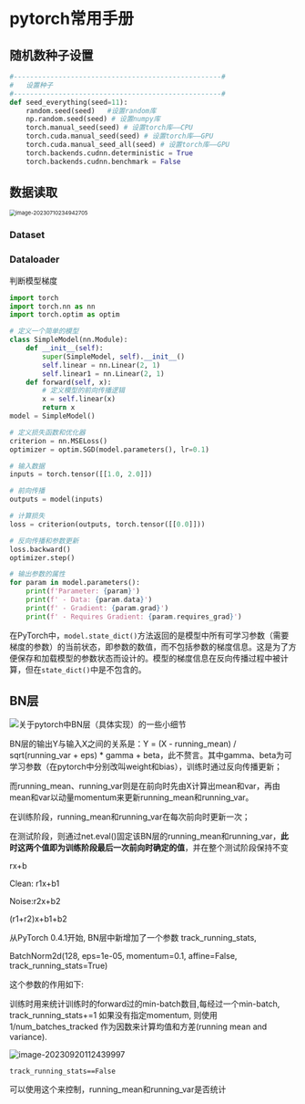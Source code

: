 # pytorch常用手册



## 随机数种子设置

```python
#---------------------------------------------------#
#   设置种子
#---------------------------------------------------#
def seed_everything(seed=11):
    random.seed(seed)   #设置random库
    np.random.seed(seed) # 设置numpy库
    torch.manual_seed(seed) # 设置torch库——CPU
    torch.cuda.manual_seed(seed) # 设置torch库——GPU
    torch.cuda.manual_seed_all(seed) # 设置torch库——GPU
    torch.backends.cudnn.deterministic = True
    torch.backends.cudnn.benchmark = False
```





## 数据读取

<img src="https://s2.loli.net/2023/07/10/ksBKjP9DbH7oA6Q.png" alt="image-20230710234942705" style="zoom: 67%;" />

### Dataset







### Dataloader







判断模型梯度

```python
import torch
import torch.nn as nn
import torch.optim as optim

# 定义一个简单的模型
class SimpleModel(nn.Module):
    def __init__(self):
        super(SimpleModel, self).__init__()
        self.linear = nn.Linear(2, 1)
        self.linear1 = nn.Linear(2, 1)
    def forward(self, x):
        # 定义模型的前向传播逻辑
        x = self.linear(x)
        return x
model = SimpleModel()

# 定义损失函数和优化器
criterion = nn.MSELoss()
optimizer = optim.SGD(model.parameters(), lr=0.1)

# 输入数据
inputs = torch.tensor([[1.0, 2.0]])

# 前向传播
outputs = model(inputs)

# 计算损失
loss = criterion(outputs, torch.tensor([[0.0]]))

# 反向传播和参数更新
loss.backward()
optimizer.step()

# 输出参数的属性
for param in model.parameters():
    print(f'Parameter: {param}')
    print(f' - Data: {param.data}')
    print(f' - Gradient: {param.grad}')
    print(f' - Requires Gradient: {param.requires_grad}')

```





在PyTorch中，`model.state_dict()`方法返回的是模型中所有可学习参数（需要梯度的参数）的当前状态，即参数的数值，而不包括参数的梯度信息。这是为了方便保存和加载模型的参数状态而设计的。模型的梯度信息在反向传播过程中被计算，但在`state_dict()`中是不包含的。







## BN层

![关于pytorch中BN层（具体实现）的一些小细节](https://pica.zhimg.com/70/v2-870657a8bb025c4d0f2c04d453aa73e1_1440w.image?source=172ae18b&biz_tag=Post)



BN层的输出Y与输入X之间的关系是：Y = (X - running_mean) / sqrt(running_var + eps) * gamma + beta，此不赘言。其中gamma、beta为可学习参数（在pytorch中分别改叫weight和bias），训练时通过反向传播更新；

而running_mean、running_var则是在前向时先由X计算出mean和var，再由mean和var以动量momentum来更新running_mean和running_var。

在训练阶段，running_mean和running_var在每次前向时更新一次；

在测试阶段，则通过net.eval()固定该BN层的running_mean和running_var，**此时这两个值即为训练阶段最后一次前向时确定的值**，并在整个测试阶段保持不变



rx+b  

Clean: r1x+b1

Noise:r2x+b2

(r1+r2)x+b1+b2





从PyTorch 0.4.1开始, BN层中新增加了一个参数 track_running_stats,

BatchNorm2d(128, eps=1e-05, momentum=0.1, affine=False, track_running_stats=True)

这个参数的作用如下:

训练时用来统计训练时的forward过的min-batch数目,每经过一个min-batch, track_running_stats+=1
如果没有指定momentum, 则使用1/num_batches_tracked 作为因数来计算均值和方差(running mean and variance).

![image-20230920112439997](https://s2.loli.net/2024/03/08/Teg5Dryo1Id92A7.png)





`track_running_stats==False`

可以使用这个来控制，running_mean和running_var是否统计